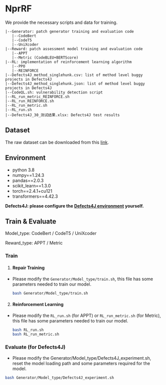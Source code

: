# NprRF

We provide the necessary scripts and data for training.

```
|--Generator: patch generator training and evaluation code
​	|--CodeBert
​	|--CodeT5
​	|--UniXcoder
|--Reward: patch assessment model training and evaluation code
​	|--APPT
​	|--Metric (CodeBLEU+BERTScore)
|--RL: implementation of reinforcement learning algorithm
​	|--PPO
​	|--REINFORCE
|--Defects4J_method_singlehunk.csv: list of method level buggy projects in Defects4J
|--Defects4J_method_singlehunk.json: list of method level buggy projects in Defects4J
|--CodeQL.sh: vulnerability detection script
|--RL_run_metric_REINFORCE.sh
|--RL_run_REINFORCE.sh
|--RL_run_metric.sh
|--RL_run.sh
|--Defects4J_30_测试结果.xlsx: Defects4J test results
```

## Dataset

The raw dataset can be downloaded from this [link](https://drive.google.com/drive/folders/1vKyABQbdvH8SuQc23VihB2INj_brrdnv?usp=sharing).

## Environment

- python 3.8
- numpy==1.24.3
- pandas==2.0.3
- scikit_learn==1.3.0
- torch==2.4.1+cu121
- transformers==4.42.3

**Defects4J: please configure the [Defects4J environment](https://github.com/rjust/defects4j/tree/master) yourself.**

## Train & Evaluate

Model_type: CodeBert / CodeT5 / UniXcoder

Reward_type: APPT / Metric

### Train

1. #### **Repair Training**

- Please modify the `Generator/Model_type/train.sh`, this file has some parameters needed to train our model.

  ```bash
  bash Generator/Model_type/train.sh
  ```

2. #### **Reinforcement Learning**

- Please modify the `RL_run.sh` (for APPT) or  `RL_run_metric.sh` (for Metric), this file has some parameters needed to train our model.

  ```bash
  bash RL_run.sh
  bash RL_run_metric.sh
  ```

### Evaluate (for Defects4J)

- Please modify the Generator/Model_type/Defects4J_experiment.sh, reset the model loading path and some parameters required for the model.

```bash
bash Generator/Model_type/Defects4J_experiment.sh
```

